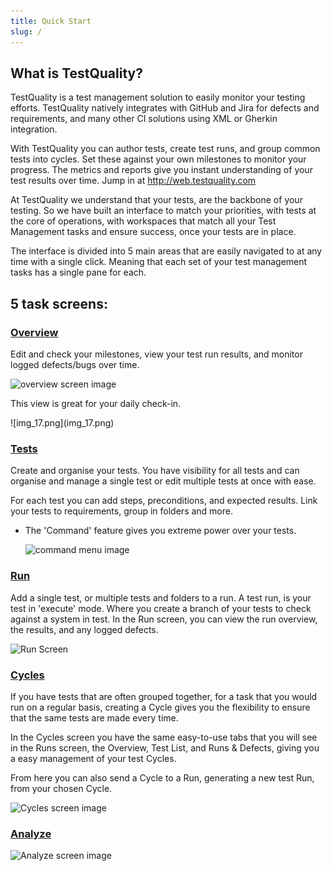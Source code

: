 ```yaml
---
title: Quick Start
slug: /
---
```


## What is TestQuality?

TestQuality is a test management solution to easily monitor your testing efforts. TestQuality natively integrates with GitHub and Jira for defects and requirements, and many other CI solutions using XML or Gherkin integration. 

With TestQuality you can author tests, create test runs, and group common tests into cycles. Set these against your own milestones to monitor your progress. The metrics and reports give you instant understanding of your test results over time.
Jump in at http://web.testquality.com


At TestQuality we understand that your tests, are the backbone of your testing. So we have built an interface to match your priorities, with tests at the core of operations, with workspaces that match all your Test Management tasks and ensure success, once your tests are in place.

The interface is divided into 5 main areas that are easily navigated to at any time with a single click. Meaning that each set of your test management tasks has a single pane for each.
## 5 task screens:
### [Overview](Overview.md)
Edit and check your milestones, view your test run results, and monitor logged defects/bugs over time.

<div class="img-with-text">
    <img src="\img\Screens\overview.png" alt="overview screen image" width="400"  class="center"/>
    <p>This view is great for your daily check-in.</p> 
</div>
![img_17.png](img_17.png)

### [Tests](Tests.md)
Create and organise your tests. You have visibility for all tests and can organise and manage a single test or edit multiple tests at once with ease. 

For each test you can add steps, preconditions, and expected results. Link your tests to requirements, group in folders and more.
* The 'Command' feature gives you extreme power over your tests.

  <img src="\img\Screens\command.png" alt="command menu image" width="400" class="center"/>

### [Run](Run.md)
Add a single test, or multiple tests and folders to a run. A test run, is your test in 'execute' mode. Where you create a branch of your tests to check against a system in test.
In the Run screen, you can view the run overview, the results, and any logged defects.

 <img src="\img\Screens\run.png" alt="Run Screen" width="400" class="center"/>

### [Cycles](Cycles.md)

If you have tests that are often grouped together, for a task that you would run on a regular basis, creating a Cycle gives you the flexibility to ensure that the same tests are made every time. 

In the Cycles screen you have the same easy-to-use tabs that you will see in the Runs screen, the Overview, Test List, and Runs & Defects, giving you a easy management of your test Cycles.

From here you can also send a Cycle to a Run, generating a new test Run, from your chosen Cycle. 

<img src="\img\Screens\cycles.png" alt="Cycles screen image" width="400"  class="center"/>

### [Analyze](Analyze.md)

<img src="\img\Screens\img_17.png" alt="Analyze screen image" width="400"  class="center"/>